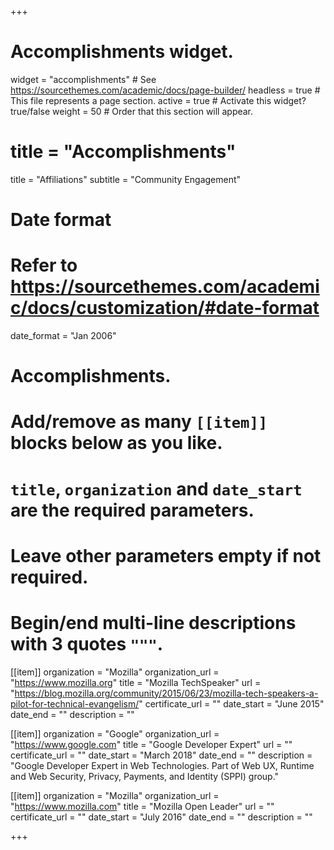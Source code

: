 +++
# Accomplishments widget.
widget = "accomplishments"  # See https://sourcethemes.com/academic/docs/page-builder/
headless = true  # This file represents a page section.
active = true  # Activate this widget? true/false
weight = 50  # Order that this section will appear.

# title = "Accomplish&shy;ments"
title = "Affiliations"
subtitle = "Community Engagement"

# Date format
#   Refer to https://sourcethemes.com/academic/docs/customization/#date-format
date_format = "Jan 2006"

# Accomplishments.
#   Add/remove as many `[[item]]` blocks below as you like.
#   `title`, `organization` and `date_start` are the required parameters.
#   Leave other parameters empty if not required.
#   Begin/end multi-line descriptions with 3 quotes `"""`.

[[item]]
  organization = "Mozilla"
  organization_url = "https://www.mozilla.org"
  title = "Mozilla TechSpeaker"
  url = "https://blog.mozilla.org/community/2015/06/23/mozilla-tech-speakers-a-pilot-for-technical-evangelism/"
  certificate_url = ""
  date_start = "June 2015"
  date_end = ""
  description = ""

[[item]]
  organization = "Google"
  organization_url = "https://www.google.com"
  title = "Google Developer Expert"
  url = ""
  certificate_url = ""
  date_start = "March 2018"
  date_end = ""
  description = "Google Developer Expert in Web Technologies. Part of Web UX, Runtime and Web Security, Privacy, Payments, and Identity (SPPI) group."
  
[[item]]
  organization = "Mozilla"
  organization_url = "https://www.mozilla.com"
  title = "Mozilla Open Leader"
  url = ""
  certificate_url = ""
  date_start = "July 2016"
  date_end = ""
  description = ""

+++
